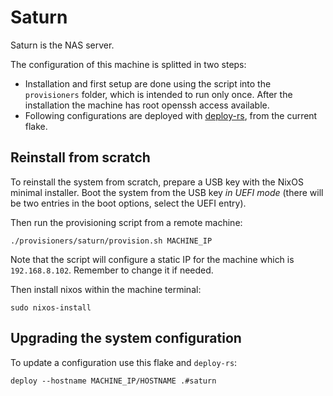 # Saturn

Saturn is the NAS server.

The configuration of this machine is splitted in two steps:

- Installation and first setup are done using the script into the `provisioners` folder, which is intended to run only once. After the installation the machine has root openssh access available.
- Following configurations are deployed with [deploy-rs](https://github.com/serokell/deploy-rs), from the current flake.

## Reinstall from scratch

To reinstall the system from scratch, prepare a USB key with the NixOS minimal installer. Boot the system from the USB key *in UEFI mode* (there will be two entries in the boot options, select the UEFI entry).

Then run the provisioning script from a remote machine:

```
./provisioners/saturn/provision.sh MACHINE_IP
```

Note that the script will configure a static IP for the machine which is `192.168.8.102`. Remember to change it if needed.

Then install nixos within the machine terminal:

```
sudo nixos-install
```

## Upgrading the system configuration

To update a configuration use this flake and `deploy-rs`:

```
deploy --hostname MACHINE_IP/HOSTNAME .#saturn
```
